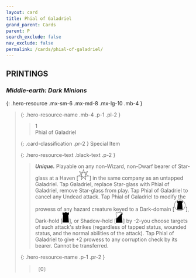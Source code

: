 ```yaml
---
layout: card
title: Phial of Galadriel
grand_parent: Cards
parent: P
search_exclude: false
nav_exclude: false
permalink: /cards/phial-of-galadriel/
---
```


## PRINTINGS


### _Middle-earth: Dark Minions_

{: .hero-resource .mx-sm-6 .mx-md-8 .mx-lg-10 .mb-4 }
> {: .hero-resource-name .mb-4 .p-1 .pl-2 }
> > <div class="card-mp">1</div>
> > <div class="card-name">Phial of Galadriel</div>
>
> {: .card-classification .pr-2 }
> Special Item
>
> {: .hero-resource-text .black-text .p-2 }
> > _**Unique.**_ Playable on any non-Wizard, non-Dwarf bearer of Star-glass at a Haven \[![](/assets/images/free-haven.svg)] in the same company as an untapped Galadriel. Tap Galadriel, replace Star-glass with Phial of Galadriel, remove Star-glass from play. Tap Phial of Galadriel to cancel any Undead attack. Tap Phial of Galadriel to modify the prowess of any hazard creature keyed to a Dark-domain \[![](/assets/images/dark-domain.svg)], Dark-hold \[![](/assets/images/dark-hold.svg)], or Shadow-hold \[![](/assets/images/shadow-hold.svg)] by -2-you choose targets of such attack's strikes (regardless of tapped status, wounded status, and the normal abilities of the attack). Tap Phial of Galadriel to give +2 prowess to any corruption check by its bearer. Cannot be transferred.  
> 
> {: .hero-resource-name .p-1 .pr-2 }
> > <div class="card-shield"></div>
> > <div class="card-corruption">〔0〕</div>
